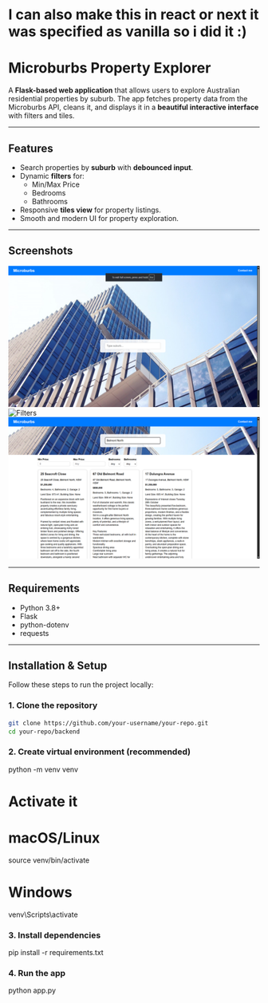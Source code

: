 # I can also make this in react or next it was specified as vanilla so i did it :)
# Microburbs Property Explorer

A **Flask-based web application** that allows users to explore Australian residential properties by suburb. The app fetches property data from the Microburbs API, cleans it, and displays it in a **beautiful interactive interface** with filters and tiles.

---

## Features

- Search properties by **suburb** with **debounced input**.
- Dynamic **filters** for:
  - Min/Max Price
  - Bedrooms
  - Bathrooms
- Responsive **tiles view** for property listings.
- Smooth and modern UI for property exploration.

---

## Screenshots

![Home Page](backend/screenshots/homepage.png)  
![Filters](backend/screenshots/filters.png)  
![Property Tiles](backend/screenshots/tiles.png)

---

## Requirements

- Python 3.8+
- Flask
- python-dotenv
- requests

---

## Installation & Setup

Follow these steps to run the project locally:

### 1. Clone the repository

```bash
git clone https://github.com/your-username/your-repo.git
cd your-repo/backend

```
### 2. Create virtual environment (recommended)
python -m venv venv

# Activate it
# macOS/Linux
source venv/bin/activate
# Windows
venv\Scripts\activate

### 3. Install dependencies
pip install -r requirements.txt

### 4. Run the app
python app.py
